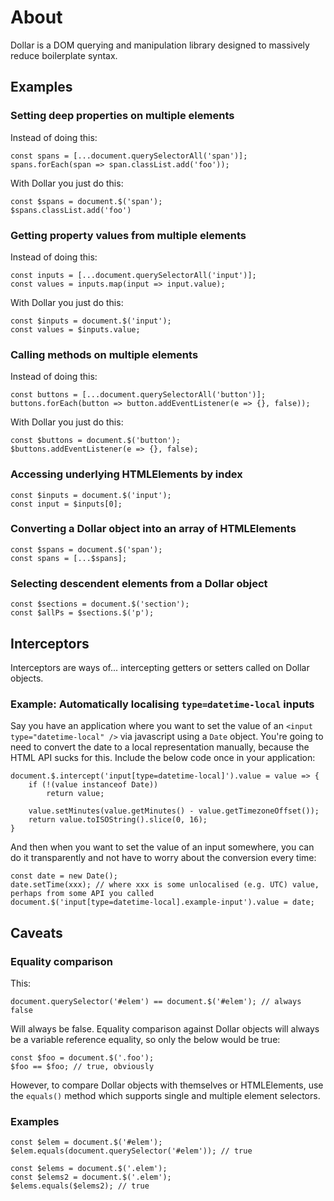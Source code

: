 # About

Dollar is a DOM querying and manipulation library designed to massively reduce boilerplate syntax.

## Examples

### Setting deep properties on multiple elements

Instead of doing this:

```
const spans = [...document.querySelectorAll('span')];
spans.forEach(span => span.classList.add('foo'));
```

With Dollar you just do this:

```
const $spans = document.$('span');
$spans.classList.add('foo')
```

### Getting property values from multiple elements

Instead of doing this:

```
const inputs = [...document.querySelectorAll('input')];
const values = inputs.map(input => input.value);
```

With Dollar you just do this:

```
const $inputs = document.$('input');
const values = $inputs.value;
```

### Calling methods on multiple elements


Instead of doing this:

```
const buttons = [...document.querySelectorAll('button')];
buttons.forEach(button => button.addEventListener(e => {}, false));
```

With Dollar you just do this:

```
const $buttons = document.$('button');
$buttons.addEventListener(e => {}, false);
```

### Accessing underlying HTMLElements by index
```
const $inputs = document.$('input');
const input = $inputs[0];
```

### Converting a Dollar object into an array of HTMLElements
```
const $spans = document.$('span');
const spans = [...$spans];
```

### Selecting descendent elements from a Dollar object
```
const $sections = document.$('section');
const $allPs = $sections.$('p');
```

## Interceptors

Interceptors are ways of... intercepting getters or setters called on Dollar objects.

### Example: Automatically localising `type=datetime-local` inputs

Say you have an application where you want to set the value of an `<input type="datetime-local" />` via javascript using a `Date` object. You're going to need to convert the date to a local representation manually, because the HTML API sucks for this. Include the below code once in your application:

```
document.$.intercept('input[type=datetime-local]').value = value => {
	if (!(value instanceof Date))
		return value;

	value.setMinutes(value.getMinutes() - value.getTimezoneOffset());
	return value.toISOString().slice(0, 16);
}
```

And then when you want to set the value of an input somewhere, you can do it transparently and not have to worry about the conversion every time:

```
const date = new Date();
date.setTime(xxx); // where xxx is some unlocalised (e.g. UTC) value, perhaps from some API you called
document.$('input[type=datetime-local].example-input').value = date;
```




## Caveats

### Equality comparison

This:

```
document.querySelector('#elem') == document.$('#elem'); // always false
```
Will always be false. Equality comparison against Dollar objects will always be a variable reference equality, so only the below would be true:

```
const $foo = document.$('.foo');
$foo == $foo; // true, obviously
```

However, to compare Dollar objects with themselves or HTMLElements, use the `equals()` method which supports single and multiple element selectors.

### Examples

```
const $elem = document.$('#elem');
$elem.equals(document.querySelector('#elem')); // true
```

```
const $elems = document.$('.elem');
const $elems2 = document.$('.elem');
$elems.equals($elems2); // true
```
